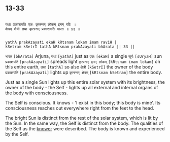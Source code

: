 ## 13-33


```shloka-sa

यथा प्रकाशयति एकः कृत्स्नम् लोकम् इमम् रविः ।
क्षेत्रम् क्षेत्री तथा कृत्स्नम् प्रकाशयति भारत ॥ ३३ ॥

```
```shloka-sa-hk

yathA prakAzayati ekaH kRtsnam lokam imam raviH |
kSetram kSetrI tathA kRtsnam prakAzayati bhArata || 33 ||

```
`भारत` `[bhArata]` Arjuna, `यथा` `[yathA]` just as `एकः` `[ekaH]` a single `सूर्यः` `[sUryaH]` sun `प्रकाशयति` `[prakAzayati]` spreads light `कृत्स्नम् इमम् लोकम्` `[kRtsnam imam lokam]` on this entire earth, `तथा` `[tathA]` so also `क्षेत्री` `[kSetrI]` the owner of the body `प्रकाशयति` `[prakAzayati]` lights up `कृत्स्नम् क्षेत्रम्` `[kRtsnam kSetram]` the entire body.

Just as a single Sun lights up this entire solar system with its brightness, the owner of the body - the Self - lights up all external and internal organs of the body with consciousness. 

The Self is conscious. It knows - 'I exist in this body; this body is mine'. Its consciousness reaches out everywhere right from the feet to the head.

The bright Sun is distinct from the rest of the solar system, which is lit by the Sun. In the same way, the Self is distinct from the body. The qualities of the Self as the 
[knower](field_and_knower_of_field)
 were described. The body is known and experienced by the Self.



